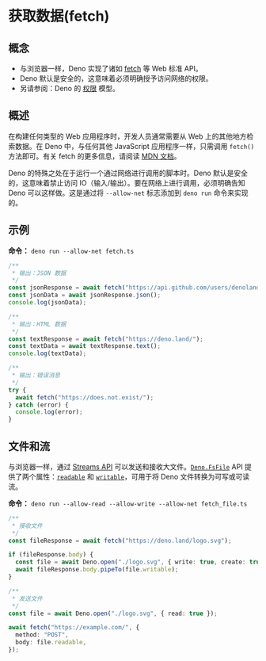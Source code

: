 # 获取数据(fetch)

## 概念

- 与浏览器一样，Deno 实现了诸如
  [fetch](https://developer.mozilla.org/en-US/docs/Web/API/Fetch_API) 等 Web
  标准 API。
- Deno 默认是安全的，这意味着必须明确授予访问网络的权限。
- 另请参阅：Deno 的 [权限](../manual/basics/permissions.md) 模型。

## 概述

在构建任何类型的 Web 应用程序时，开发人员通常需要从 Web 上的其他地方检索数据。在
Deno 中，与任何其他 JavaScript 应用程序一样，只需调用 `fetch()` 方法即可。有关
fetch 的更多信息，请阅读
[MDN 文档](https://developer.mozilla.org/en-US/docs/Web/API/Fetch_API)。

Deno 的特殊之处在于运行一个通过网络进行调用的脚本时。Deno
默认是安全的，这意味着禁止访问 IO（输入/输出）。要在网络上进行调用，必须明确告知
Deno 可以这样做。这是通过将 `--allow-net` 标志添加到 `deno run` 命令来实现的。

## 示例

**命令：** `deno run --allow-net fetch.ts`

```js
/**
 * 输出：JSON 数据
 */
const jsonResponse = await fetch("https://api.github.com/users/denoland");
const jsonData = await jsonResponse.json();
console.log(jsonData);

/**
 * 输出：HTML 数据
 */
const textResponse = await fetch("https://deno.land/");
const textData = await textResponse.text();
console.log(textData);

/**
 * 输出：错误消息
 */
try {
  await fetch("https://does.not.exist/");
} catch (error) {
  console.log(error);
}
```

## 文件和流

与浏览器一样，通过
[Streams API](https://developer.mozilla.org/en-US/docs/Web/API/Streams_API)
可以发送和接收大文件。[`Deno.FsFile`](https://deno.land/api?s=Deno.FsFile) API
提供了两个属性：[`readable`](https://deno.land/api?s=Deno.FsFile#prop_readable)
和 [`writable`](https://deno.land/api?s=Deno.FsFile#prop_writable)，可用于将
Deno 文件转换为可写或可读流。

**命令：** `deno run --allow-read --allow-write --allow-net fetch_file.ts`

```ts
/**
 * 接收文件
 */
const fileResponse = await fetch("https://deno.land/logo.svg");

if (fileResponse.body) {
  const file = await Deno.open("./logo.svg", { write: true, create: true });
  await fileResponse.body.pipeTo(file.writable);
}

/**
 * 发送文件
 */
const file = await Deno.open("./logo.svg", { read: true });

await fetch("https://example.com/", {
  method: "POST",
  body: file.readable,
});
```
